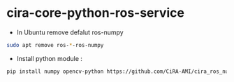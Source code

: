 # cira-core-python-ros-service

- In Ubuntu remove defalut ros-numpy
```bash
sudo apt remove ros-*-ros-numpy
```

- Install python module : 
```bash
pip install numpy opencv-python https://github.com/CiRA-AMI/cira_ros_numpy/archive/refs/heads/master.zip catkin_pkg rospkg
```
